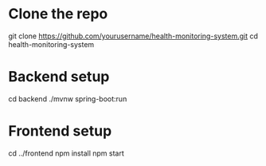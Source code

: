 # Clone the repo
git clone https://github.com/yourusername/health-monitoring-system.git
cd health-monitoring-system

# Backend setup
cd backend
./mvnw spring-boot:run

# Frontend setup
cd ../frontend
npm install
npm start
